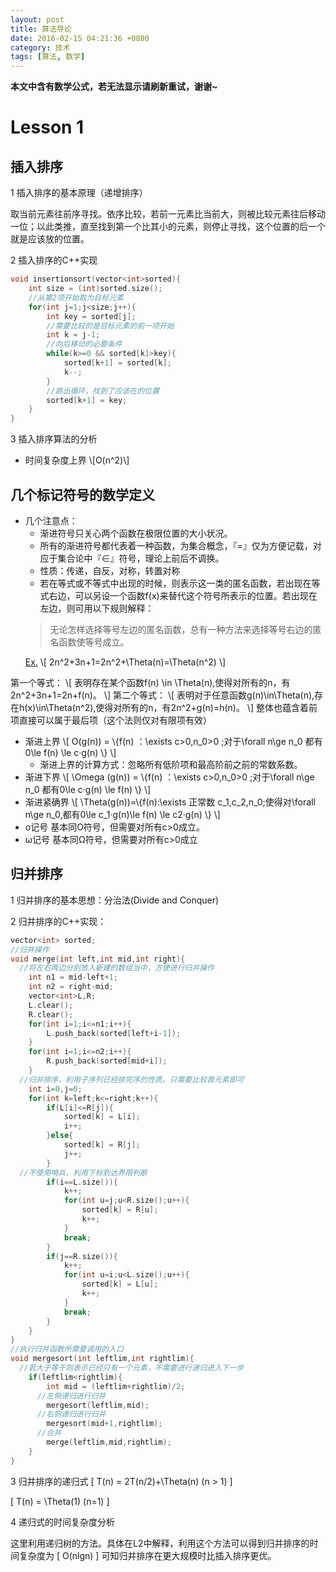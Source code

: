 ```yaml
---
layout: post
title: 算法导论
date: 2016-02-15 04:21:36 +0800
category: 技术
tags: [算法, 数学]
---
```


<strong>本文中含有数学公式，若无法显示请刷新重试，谢谢~</strong>
<h1 id="toc_0">Lesson 1</h1>
<h2 id="toc_1">插入排序</h2>
1 插入排序的基本原理（递增排序）

取当前元素往前序寻找。依序比较，若前一元素比当前大，则被比较元素往后移动一位；以此类推，直至找到第一个比其小的元素，则停止寻找，这个位置的后一个就是应该放的位置。

<!--more-->
<p id='more'></p>

2 插入排序的C++实现
~~~ c++
void insertionsort(vector<int>sorted){
    int size = (int)sorted.size();
    //从第2项开始取为目标元素
    for(int j=1;j<size;j++){
        int key = sorted[j];
        //需要比较的是目标元素的前一项开始
        int k = j-1;
        //向后移动的必要条件
        while(k>=0 && sorted[k]>key){
            sorted[k+1] = sorted[k];
            k--;
        }
        //跳出循环，找到了应该在的位置
        sorted[k+1] = key;
    }
}
~~~
3 插入排序算法的分析
<ul>
 	<li>时间复杂度上界 \[O(n^2)\]</li>
</ul>
<h2 id="toc_2">几个标记符号的数学定义</h2>
<ul>
 	<li>几个注意点：
<ul>
 	<li>渐进符号只关心两个函数在极限位置的大小状况。</li>
 	<li>所有的渐进符号都代表着一种函数，为集合概念，『=』仅为方便记载，对应于集合论中『∈』符号，理论上前后不调换。</li>
 	<li>性质：传递，自反，对称，转置对称</li>
 	<li>若在等式或不等式中出现的时候，则表示这一类的匿名函数，若出现在等式右边，可以另设一个函数f(x)来替代这个符号所表示的位置。若出现在左边，则可用以下规则解释：</li>
</ul>
<blockquote>无论怎样选择等号左边的匿名函数，总有一种方法来选择等号右边的匿名函数使等号成立。</blockquote>
<u>Ex.</u>
\[
2n^2+3n+1=2n^2+\Theta(n)=\Theta(n^2)
\]</li>
</ul>
第一个等式：
\[
表明存在某个函数f(n) \in \Theta(n),使得对所有的n，有2n^2+3n+1=2n+f(n)。
\]
第二个等式：
\[
表明对于任意函数g(n)\in\Theta(n),存在h(x)\in\Theta(n^2),使得对所有的n，有2n^2+g(n)=h(n)。
\]
整体也蕴含着前项直接可以属于最后项（这个法则仅对有限项有效）
<ul>
 	<li>渐进上界
\[
O(g(n)) = \{f(n) ：\exists c&gt;0,n_0&gt;0 ;对于\forall n\ge n_0 都有0\le f(n) \le c·g(n) \}
\]
<ul>
 	<li>渐进上界的计算方式：忽略所有低阶项和最高阶前之前的常数系数。</li>
</ul>
</li>
 	<li>渐进下界
\[
\Omega (g(n)) = \{f(n) ：\exists c&gt;0,n_0&gt;0 ;对于\forall n\ge n_0 都有0\le c·g(n) \le f(n) \}
\]</li>
 	<li>渐进紧确界
\[
\Theta(g(n))=\{f(n):\exists 正常数 c_1,c_2,n_0;使得对\forall n\ge n_0,都有0\le c_1·g(n)\le f(n) \le c2·g(n) \}
\]</li>
 	<li>o记号
基本同O符号，但需要对所有c&gt;0成立。</li>
 	<li>ω记号
基本同Ω符号，但需要对所有c&gt;0成立</li>
</ul>
<h2 id="toc_3">归并排序</h2>
1 归并排序的基本思想：分治法(Divide and Conquer)

2 归并排序的C++实现：
~~~ c++
vector<int> sorted;
//归并操作
void merge(int left,int mid,int right){
  //将左右两边分别放入新建的数组当中，方便进行归并操作
    int n1 = mid-left+1;
    int n2 = right-mid;
    vector<int>L,R;
    L.clear();
    R.clear();
    for(int i=1;i<=n1;i++){
        L.push_back(sorted[left+i-1]);
    }
    for(int i=1;i<=n2;i++){
        R.push_back(sorted[mid+i]);
    }
  //归并排序，利用子序列已经排完序的性质，只需要比较首元素即可
    int i=0,j=0;
    for(int k=left;k<=right;k++){
        if(L[i]<=R[j]){
            sorted[k] = L[i];
            i++;
        }else{
            sorted[k] = R[j];
            j++;
        }
  //不使用哨兵，利用下标到达界限判断
        if(i==L.size()){
            k++;
            for(int u=j;u<R.size();u++){
                sorted[k] = R[u];
                k++;
            }
            break;
        }
        if(j==R.size()){
            k++;
            for(int u=i;u<L.size();u++){
                sorted[k] = L[u];
                k++;
            }
            break;
        }
    }
}
//执行归并函数所需要调用的入口
void mergesort(int leftlim,int rightlim){
  //若大于等于则表示已经只有一个元素，不需要进行递归进入下一步
    if(leftlim<rightlim){
        int mid = (leftlim+rightlim)/2;
      //左侧递归进行归并
        mergesort(leftlim,mid);
      //右侧递归进行归并
        mergesort(mid+1,rightlim);
      //合并
        merge(leftlim,mid,rightlim);
    }
}
~~~
3 归并排序的递归式
\[
T(n) = 2T(n/2)+\Theta(n) (n &gt; 1)
\]

\[
T(n) = \Theta(1) (n=1)
\]

4 递归式的时间复杂度分析

这里利用递归树的方法。具体在L2中解释，利用这个方法可以得到归并排序的时间复杂度为
\[
O(nlgn)
\]
可知归并排序在更大规模时比插入排序更优。

